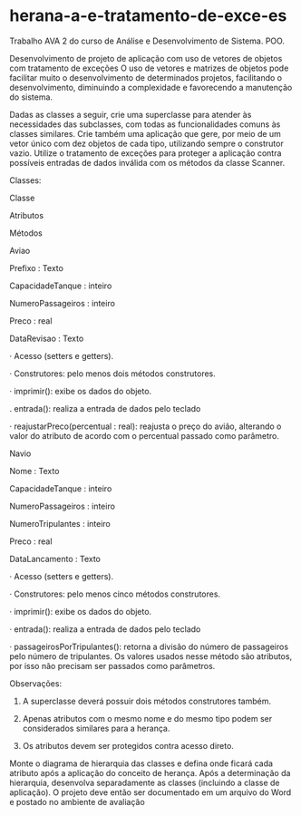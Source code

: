 # herana-a-e-tratamento-de-exce-es
Trabalho AVA 2 do curso de Análise e Desenvolvimento de Sistema. POO.

Desenvolvimento de projeto de aplicação com uso de vetores de objetos com tratamento de exceções
O uso de vetores e matrizes de objetos pode facilitar muito o desenvolvimento de determinados projetos, facilitando o desenvolvimento, diminuindo a complexidade e favorecendo a manutenção do sistema.

Dadas as classes a seguir, crie uma superclasse para atender às necessidades das subclasses, com todas as funcionalidades comuns às classes similares. Crie também uma aplicação que gere, por meio de um vetor único com dez objetos de cada tipo, utilizando sempre o construtor vazio. Utilize o tratamento de exceções para proteger a aplicação contra possíveis entradas de dados inválida com os métodos da classe Scanner.

Classes:

 Classe

Atributos

Métodos

 Aviao

Prefixo : Texto

CapacidadeTanque : inteiro

NumeroPassageiros : inteiro

Preco : real

DataRevisao : Texto

· Acesso (setters e getters).

· Construtores: pelo menos dois métodos construtores.

· imprimir(): exibe os dados do objeto.

. entrada(): realiza a entrada de dados pelo teclado

· reajustarPreco(percentual : real): reajusta o preço do avião, alterando o valor do atributo de acordo com o percentual passado como parâmetro.

 

 Navio

Nome : Texto

CapacidadeTanque : inteiro

NumeroPassageiros : inteiro

NumeroTripulantes : inteiro

Preco : real

DataLancamento : Texto

· Acesso (setters e getters).

· Construtores: pelo menos cinco métodos construtores.

· imprimir(): exibe os dados do objeto.

· entrada(): realiza a entrada de dados pelo teclado

· passageirosPorTripulantes(): retorna a divisão do número de passageiros pelo número de tripulantes. Os valores usados nesse método são atributos, por isso não precisam ser passados como parâmetros.

Observações:

1. A superclasse deverá possuir dois métodos construtores também.

2. Apenas atributos com o mesmo nome e do mesmo tipo podem ser considerados similares para a herança.

3. Os atributos devem ser protegidos contra acesso direto.

Monte o diagrama de hierarquia das classes e defina onde ficará cada atributo após a aplicação do conceito de herança. Após a determinação da hierarquia, desenvolva separadamente as classes (incluindo a classe de aplicação). O projeto deve então ser documentado em um arquivo do Word e postado no ambiente de avaliação
